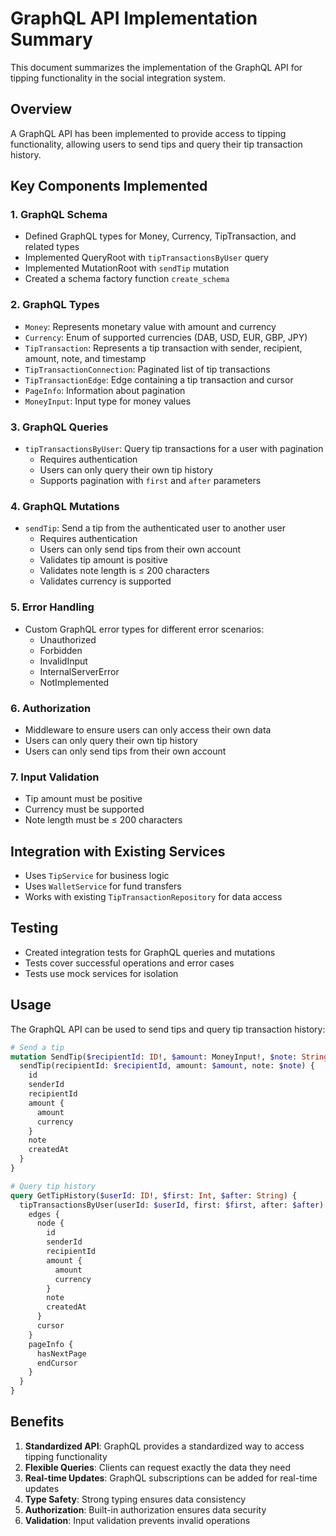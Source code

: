 # GraphQL API Implementation Summary

This document summarizes the implementation of the GraphQL API for tipping functionality in the social integration system.

## Overview

A GraphQL API has been implemented to provide access to tipping functionality, allowing users to send tips and query their tip transaction history.

## Key Components Implemented

### 1. GraphQL Schema

- Defined GraphQL types for Money, Currency, TipTransaction, and related types
- Implemented QueryRoot with `tipTransactionsByUser` query
- Implemented MutationRoot with `sendTip` mutation
- Created a schema factory function `create_schema`

### 2. GraphQL Types

- `Money`: Represents monetary value with amount and currency
- `Currency`: Enum of supported currencies (DAB, USD, EUR, GBP, JPY)
- `TipTransaction`: Represents a tip transaction with sender, recipient, amount, note, and timestamp
- `TipTransactionConnection`: Paginated list of tip transactions
- `TipTransactionEdge`: Edge containing a tip transaction and cursor
- `PageInfo`: Information about pagination
- `MoneyInput`: Input type for money values

### 3. GraphQL Queries

- `tipTransactionsByUser`: Query tip transactions for a user with pagination
  - Requires authentication
  - Users can only query their own tip history
  - Supports pagination with `first` and `after` parameters

### 4. GraphQL Mutations

- `sendTip`: Send a tip from the authenticated user to another user
  - Requires authentication
  - Users can only send tips from their own account
  - Validates tip amount is positive
  - Validates note length is ≤ 200 characters
  - Validates currency is supported

### 5. Error Handling

- Custom GraphQL error types for different error scenarios:
  - Unauthorized
  - Forbidden
  - InvalidInput
  - InternalServerError
  - NotImplemented

### 6. Authorization

- Middleware to ensure users can only access their own data
- Users can only query their own tip history
- Users can only send tips from their own account

### 7. Input Validation

- Tip amount must be positive
- Currency must be supported
- Note length must be ≤ 200 characters

## Integration with Existing Services

- Uses `TipService` for business logic
- Uses `WalletService` for fund transfers
- Works with existing `TipTransactionRepository` for data access

## Testing

- Created integration tests for GraphQL queries and mutations
- Tests cover successful operations and error cases
- Tests use mock services for isolation

## Usage

The GraphQL API can be used to send tips and query tip transaction history:

```graphql
# Send a tip
mutation SendTip($recipientId: ID!, $amount: MoneyInput!, $note: String) {
  sendTip(recipientId: $recipientId, amount: $amount, note: $note) {
    id
    senderId
    recipientId
    amount {
      amount
      currency
    }
    note
    createdAt
  }
}

# Query tip history
query GetTipHistory($userId: ID!, $first: Int, $after: String) {
  tipTransactionsByUser(userId: $userId, first: $first, after: $after) {
    edges {
      node {
        id
        senderId
        recipientId
        amount {
          amount
          currency
        }
        note
        createdAt
      }
      cursor
    }
    pageInfo {
      hasNextPage
      endCursor
    }
  }
}
```

## Benefits

1. **Standardized API**: GraphQL provides a standardized way to access tipping functionality
2. **Flexible Queries**: Clients can request exactly the data they need
3. **Real-time Updates**: GraphQL subscriptions can be added for real-time updates
4. **Type Safety**: Strong typing ensures data consistency
5. **Authorization**: Built-in authorization ensures data security
6. **Validation**: Input validation prevents invalid operations